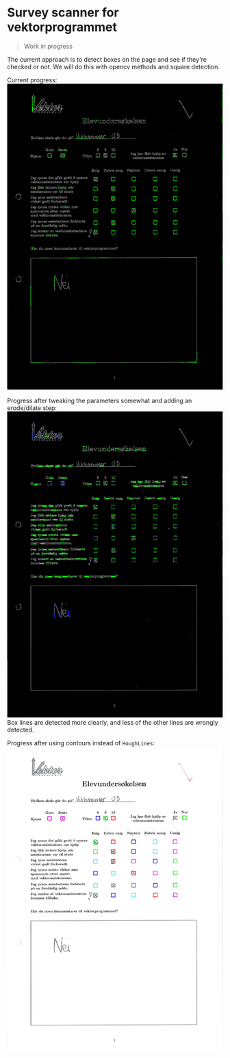 # Survey scanner for vektorprogrammet
> Work in progress

The current approach is to detect boxes on the page and see if they're checked or not. We will do this with opencv methods and square detection.

Current progress:
![Progress](progress.png "Progress 1")

Progress after tweaking the parameters somewhat and adding an erode/dilate step:
![Progress 2](lines.jpg "Progress 2")
Box lines are detected more clearly, and less of the other lines are wrongly detected.

Progress after using contours instead of `HoughLines`:
![Progress 2](contours.jpg "Progress 3")
